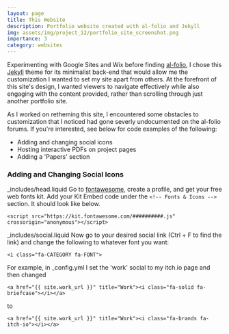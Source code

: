 ```yaml
---
layout: page
title: This Website
description: Portfolio website created with al-folio and Jekyll
img: assets/img/project_12/portfolio_site_screenshot.png
importance: 3
category: websites
---
```


Experimenting with Google Sites and Wix before finding <a href="https://github.com/alshedivat/al-folio">al-folio</a>, I chose this <a href="https://jekyllrb.com/">Jekyll</a> theme for its minimalist back-end that would allow me the customization I wanted to set my site apart from others. At the forefront of this site's design, I wanted viewers to navigate effectively while also engaging with the content provided, rather than scrolling through just another portfolio site.

As I worked on retheming this site, I encountered some obstacles to customization that I noticed had gone severly undocumented on the al-folio forums. If you're interested, see below for code examples of the following:
<ul>
<li> Adding and changing social icons </li>
<li> Hosting interactive PDFs on project pages </li>
<li> Adding a 'Papers' section </li>
</ul>

<h3>Adding and Changing Social Icons</h3>

_includes/head.liquid
Go to <a href="https://fontawesome.com/">fontawesome</a>, create a profile, and get your free web fonts kit.
Add your Kit Embed code under the ```<!-- Fonts & Icons -->``` section. It should look like below.
```
<script src="https://kit.fontawesome.com/##########.js" crossorigin="anonymous"></script>
```

_includes/social.liquid
Now go to your desired social link (Ctrl + F to find the link) and change the following to whatever font you want:
```
<i class="fa-CATEGORY fa-FONT">
```
For example, in _config.yml I set the 'work' social to my itch.io page and then changed
```
<a href="{{ site.work_url }}" title="Work"><i class="fa-solid fa-briefcase"></i></a>
```
to
```
<a href="{{ site.work_url }}" title="Work"><i class="fa-brands fa-itch-io"></i></a>
```
